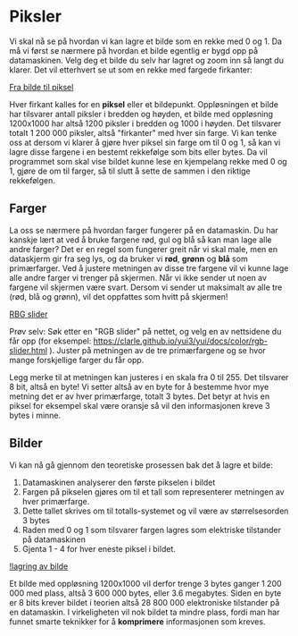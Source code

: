# Piksler

Vi skal nå se på hvordan vi kan lagre et bilde som en rekke med 0 og 1. Da må vi først se nærmere på hvordan et bilde egentlig er bygd opp på datamaskinen. Velg deg et bilde du selv har lagret og zoom inn så langt du klarer. Det vil etterhvert se ut som en rekke med fargede firkanter:

[Fra bilde til piksel](./piksel.png)

Hver firkant kalles for en **piksel** eller et bildepunkt. Oppløsningen et bilde har tilsvarer antall piksler i bredden og høyden, et bilde med oppløsning 1200x1000 har altså 1200 piksler i bredden og 1000 i høyden. Det tilsvarer totalt 1 200 000 piksler, altså "firkanter" med hver sin farge. Vi kan tenke oss at dersom vi klarer å gjøre hver piksel sin farge om til 0 og 1, så kan vi lagre disse fargene i en bestemt rekkefølge som bits eller bytes. Da vil programmet som skal vise bildet kunne lese en kjempelang rekke med 0 og 1, gjøre de om til farger, så til slutt å sette de sammen i den riktige rekkefølgen. 

## Farger

La oss se nærmere på hvordan farger fungerer på en datamaskin. Du har kanskje lært at ved å bruke fargene rød, gul og blå så kan man lage alle andre farger? Det er en regel som fungerer greit når vi skal male, men en dataskjerm gir fra seg lys, og da bruker vi **rød**, **grønn** og **blå** som primærfarger. Ved å justere metningen av disse tre fargene vil vi kunne lage alle andre farger vi trenger på skjermen. Når vi ikke sender ut noen av fargene vil skjermen være svart. Dersom vi sender ut maksimalt av alle tre (rød, blå og grønn),  vil det oppfattes som hvitt på skjermen! 

[RBG slider](./rbgslider.png)

Prøv selv: Søk etter en "RGB slider" på nettet, og velg en av nettsidene du får opp (for eksempel: https://clarle.github.io/yui3/yui/docs/color/rgb-slider.html ). Juster på metningen av de tre primærfargene og se hvor mange forskjellige farger du får opp.

Legg merke til at metningen kan justeres i en skala fra 0 til 255. Det tilsvarer 8 bit, altså en byte! Vi setter altså av en byte for å bestemme hvor mye metning det er av hver primærfarge, totalt 3 bytes. Det betyr at hvis en piksel for eksempel skal være oransje så vil den informasjonen kreve 3 bytes i minne.

## Bilder

Vi kan nå gå gjennom den teoretiske prosessen bak det å lagre et bilde: 

1. Datamaskinen analyserer den første pikselen i bildet
2. Fargen på pikselen gjøres om til et tall som representerer metningen av hver primærfarge. 
3. Dette tallet skrives om til totalls-systemet og vil være av størrelsesorden 3 bytes
4. Raden med 0 og 1 som tilsvarer fargen lagres som elektriske tilstander på datamaskinen
5. Gjenta 1 - 4 for hver eneste piksel i bildet.

[!lagring av bilde](./frabildetillagring.png)

Et bilde med oppløsning 1200x1000 vil derfor trenge 3 bytes ganger 1 200 000 med plass, altså 3 600 000 bytes, eller 3.6 megabytes. Siden en byte er 8 bits krever bildet i teorien altså 28 800 000 elektroniske tilstander på en datamaskin. I virkeligheten vil nok bildet ta mindre plass, fordi man har funnet smarte teknikker for å **komprimere** informasjonen som kreves.
